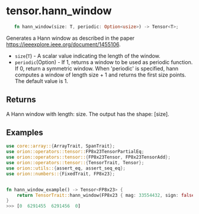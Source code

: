 # tensor.hann_window

```rust 
   fn hann_window(size: T, periodic: Option<usize>) -> Tensor<T>;
```

Generates a Hann window as described in the paper https://ieeexplore.ieee.org/document/1455106.


* `size`(`T`) - A scalar value indicating the length of the window.
* `periodic`(Option<usize>) - If 1, returns a window to be used as periodic function. If 0, return a symmetric window. When 'periodic' is specified, hann computes a window of length size + 1 and returns the first size points. The default value is 1.

## Returns

A Hann window with length: size. The output has the shape: [size].

## Examples

```rust
use core::array::{ArrayTrait, SpanTrait};
use orion::operators::tensor::FP8x23TensorPartialEq;
use orion::operators::tensor::{FP8x23Tensor, FP8x23TensorAdd};
use orion::operators::tensor::{TensorTrait, Tensor};
use orion::utils::{assert_eq, assert_seq_eq};
use orion::numbers::{FixedTrait, FP8x23};


fn hann_window_example() -> Tensor<FP8x23> {
    return TensorTrait::hann_window(FP8x23 { mag: 33554432, sign: false }, Option::Some(0));  // size: 4
}
>>> [0  6291455  6291456  0]
```
